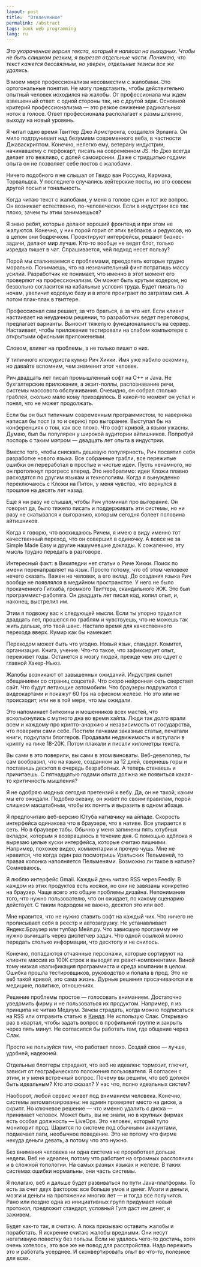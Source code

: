 ```yaml
---
layout: post
title:  "Отвлеченное"
permalink: /abstract
tags: book web programming
lang: ru
---
```


*Это укороченная версия текста, который я написал на выходных. Чтобы не быть
слишком резким, я вырезал отдельные части. Понимаю, что текст кажется
бессвязным, но уверен, отдельные тезисы все же удались.*

В моем мире профессионализм несовместим с жалобами. Это ортогональные
понятия. Не могу представить, чтобы действительно опытный человек исходился на
жалобы. От профессионала мы ждем взвешенный ответ: с одной стороны так, но с
другой эдак. Основной критерий профессионализма — это резкое снижение
радикальных ноток в голосе. Ответ профессионала располагает к размышлению,
выходу на новый уровень.

Я читал одно время Твиттер Джо Армстронга, создателя Эрланга. Он мило
подтрунивает над безумием современного веба, в частности Джаваскриптом. Конечно,
нелегко ему, ветерану индустрии, начинавшему с перфокарт, писать на современном
JS. Но Джо всегда делает это вежливо, с долей самоиронии. Даже с тридцатью
годами опыта он не позволяет себе постов с жалобами.

Ничего подобного я не слышал от Гвидо ван Россума, Кармака, Торвальдса. У
последнего случались хейтерские посты, но это совсем другой посыл и тональность.

Когда читаю текст с жалобами, у меня в голове один и тот же вопрос. Он возникает
естественно, по-человечески. Если в индустрии все так плохо, зачем ты этим
занимаешься?

Я знаю ребят, которые делают хороший фронтенд и при этом не жалуются. Конечно, у
них порой горит от этих вебпаков и редуксов, но в целом они
бодречком. Проектируют интерфейсы, решают бизнес-задачи, делают мир
лучше. Кто-то вообще не ведет блог, только изредка пишет в чат. Спрашивается,
чей подход несет пользу?

Порой мы сталкиваемся с проблемами, преодолеть которые трудно
морально. Понимаешь, что на незначительный финт потратишь массу
усилий. Разработчик не понимает, что именно в этот момент его проверяют на
профессионализм. Он может быть крутым кодером, но безвольно согласится на
кабальные условия труда. Будет писать по ночам, увеличит кодовую базу и в итоге
проиграет по затратам сил. А потом плак-плак в твиттере.

Профессионал сам решает, за что браться, а за что нет. Если клиент настаивает на
неудачном решении, то разработчик ведет переговоры, предлагает варианты. Выносит
тяжелую функциональность на сервер. Настаивает, чтобы приложение тестировали на
слабом компьютере с открытыми офисными приложениями.

Словом, влияет на проблемы, а не только пишет о них.

У типичного кложуриста кумир Рич Хикки. Имя уже набило оскомину, но давайте
вспомним, чем знаменит этот человек.

Рич двадцать лет писал промышленный софт на C++ и Java. Не бухгалтерские
приложения, а экзит-поллы, распознавание речи, системы массового
обслуживания. Очевидно, он собрал столько граблей, сколько мало кому
приходилось. В какой-то момент он устал и понял, что не может продолжать.

Если бы он был типичным современным программистом, то наверняка написал бы пост
(а то и серию) про выгорание. Выступал бы на конференциях о том, как все
плохо. Что софт кривой, а языки ужасны. Думаю, был бы популярен у широкой
аудитории айтишников. Попробуй поспорь с таким мэтром — двадцать лет опыта в
индустрии.

Вместо того, чтобы снискать дешевую популярность, Рич посвятил себя разработке
нового языка. Все собранные грабли, все пережитые ошибки он переработал в
простые и чистые идеи. Пусть ненамного, но он протолкнул прогресс вперед. Это
необратимо: идеи Кложи плавно расходятся по другим языкам и технологиям. Когда я
вынужденно переключаюсь с Кложи на Питон, у меня чувство, что вернулся в прошлое
на десять лет назад.

Еще я ни разу не слышал, чтобы Рич упоминал про выгорание. Он говорил да, было
тяжело писать и поддерживать эти системы, но ни разу не скатывался к выгоранию,
которым сегодня болеет половина айтишников.

Когда я говорю, что восхищаюсь Ричем, я имею в виду именно тот качественный
переход, что он совершил в одиночку. А вовсе не за Simple Made Easy и другие
нашумевшие доклады. К сожалению, эту мысль трудно передать в разговоре.

Интересный факт: в Википедии нет статьи о Риче Хикки. Поиск по имени
перенаправляет на язык. Просто потому, что об этом человеке нечего
сказать. Важен не человек, а его вклад. До создания языка Рич вообще не
появлялся в медийном пространстве. У него не было прокаченного Гитхаба, громкого
Твиттера, скандального ЖЖ. Это был программист-работяга. Он двадцать лет писал
код, копил опыт, и, наконец, выстрелил им.

Этим я подвожу вас к следующей мысли. Если ты упорно трудился двадцать лет,
прошелся по граблям и чувствуешь, что не можешь так жить дальше, это твой
шанс. Настало время для качественного перехода вверх. Кумир как бы намекает.

Переходом может быть что угодно. Новый язык, стандарт. Комитет,
организация. Книга, учение. Что-то такое, что зафикcирует опыт, переживет
годы. Останется в мозгу людей, прежде чем это сдует с главной Хакер-Ньюз.

Жалобы возникают от завышенных ожиданий. Индустрия сыпет обещаниями со страниц
соцсетей. Что скоро нейронная сеть сверстает сайт. Что будут летающие
автомобили. Что браузеры подружатся с видеокартами и покажут 60 fps на офисном
железе. Но это или не происходит, или не в той мере, что мы ожидали.

Это напоминает биткоины и мошенников всех мастей, что всколыхнулись с мутного
дна во время хайпа. Люди так долго врали всем и каждому про крипто-анархию и
независимость от государства, что поверили сами себе. Постили пачками заказные
статьи, печатали книги, подкупали блоггеров. Продавали недвижимость и вступали в
крипту на пике 18-20К. Потом плакали и писали километры текста.

Вы сами в это поверили, вы сами в этом виноваты. Веб-девелопер, ты сам
вообразил, что на языке, созданном за 12 дней, свернешь горы и поставишь десктоп
в очередь безработных. А теперь стенаешь и причитаешь. С пятнадцатью годами
опыта должна же появиться какая-то критичность мышления?

Я не одобряю модных сегодня претензий к вебу. Да, он не такой, каким мы его
ожидали. Подобно океану, он живет по своим правилам, порой слишком масштабным,
чтобы их понять и выразить в одном абзаце.

Я предпочитаю веб-версию Ютуба нативчику на айпаде. Скорость интерфейса
одинакова что в браузере, что в нативе. Все упирается в сеть. Но в браузере
табы. Обычно у меня запинены пять ютубных вкладок, которым я возвращаюсь в
течение дня. С помощью адблока я вырезаю целые куски интерфейса, которые считаю
лишними. Например, похожее видео, комментарии и прочую чушь. Мне не нравится,
что когда один раз посмотришь Уральских Пельменей, то правая колонка наполняется
Пельменями. Возможно ли такое в нативе? Сомневаюсь.

Я люблю интерфейс Gmail. Каждый день читаю RSS через Feedly. В каждом из этих
продуктов есть косяки, но они не завязаны конкретно на браузер. Чаще всего это
общие проблемы дизайна. Непонимание того, что нужно пользователю, что он
ожидает, по какому сценарию действует. С таким подходом не важно, десктоп это
или веб.

Мне нравится, что не нужно ставить софт на каждый чих. Что ничего не прописывает
себя в реестр и автозагрузку. Не устанавливает Яндекс.Браузер или тулбар
Мейл.ру. Что зависшую программу не нужно вычищать через диспетчер задач. Что
одной ссылкой можно передать столько информации, что десктопу и не снилось.

Конечно, попадаются отчаянные персонажи, которые сортируют на клиенте массив из
100К строк и выводят их реакт-компонентами. Виной тому низкая квалификация
программиста и среда компании в целом. Ошибка прошла тестировщиков, руководство
и попала в прод. Это не веб такой кривой, это сама жизнь. Дурные решения
просачиваются и в медицине, политике, отношениях.

Решение проблемы простое — голосовать вниманием. Достаточно уведомить фирму и не
пользоваться их продуктом. Например, я из принципа не читаю Медиум. Зачем
страдать, когда можно подписаться на RSS или отправить статью в
[Киндл](/kindle). Не использую Слак. Открываю раз в квартал, чтобы задать вопрос
в профильной группе и закрыть через пять минут. Не согласился бы работать там,
где общение через Слак.

Просто не пользуйся тем, что работает плохо. Создай свое — лучше, удобней,
надежней.

Отдельные блоггеры страдают, что веб не идеален: тормозит, глючит, зависит от
географического положения пользователя. Я согласен с этим, и у меня встречный
вопрос. Почему вы решили, что веб должен быть идеальным? Кто это сказал? У нас
что, полно идеальных систем?

Наоборот, любой сервис живет под вниманием человека. Конечно, системы
автоматизированы: не админ проверяет место на диске, а скрипт. Но ключевое
решение — что именно удалить с диска — принимает человек. Может быть, вы не
знали, но в крупных фирмах есть особая должность — LiveOps. Это человек, который
тупо мониторит прод. Шарится по системе под обычными аккаунтами, подмечает лаги,
необычное поведение. Это не потому что фирме некуда деньги девать, а потому что
это нужно.

Без внимания человека ни одна система не проработает дольше недели. Веб не
идеален, потому что работает на огромных расстояниях и в сложной топологии. На
самых разных языках и железе. В таких системах ошибки нормальны, они часть
системы.

Я полагаю, веб и дальше будет развиваться по пути Java-платформы. То есть за
счет двух факторов: все больше умов и денег. Мозги и деньги, мозги и деньги на
протяжении многих лет — и тогда все получится. Рано или поздно одна из
инициативных групп придумает новый протокол, предложит стандарт, условный Гугл
даст им денег, и заживем.

Будет как-то так, я считаю. А пока призываю оставить жалобы и поработать. Я
искренне считаю жалобы вредными. Они несут негативную повестку без пользы. Если
не удалось чего-то достичь, хотя очень хотелось, это все же не повод для
расстройства. Надо пережить это и работать усерднее. И сконвертировать опыт во
что-то, полезное для всех.
